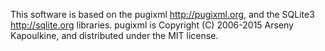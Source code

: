 This software is based on the pugixml <http://pugixml.org>, and the SQLite3 <http://sqlite.org> libraries.
pugixml is Copyright (C) 2006-2015 Arseny Kapoulkine, and distributed under the MIT license.
